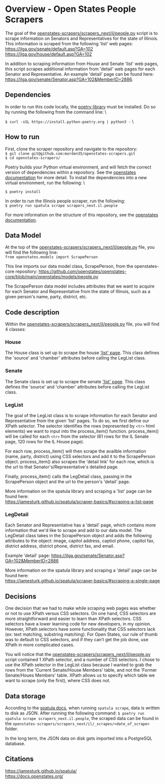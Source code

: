 # Overview - Open States People Scrapers

The goal of the [openstates-scrapers/scrapers_next/il/people.py](https://github.com/morden35/openstates-scrapers/blob/il_people_example/scrapers_next/il/people.py) script is to scrape information on Senators and Representatives for the state of Illinois. This information is scraped from the following 'list' web pages:\
https://ilga.gov/senate/default.asp?GA=102 \
https://ilga.gov/house/default.asp?GA=102

In addition to scraping information from House and Senate 'list' web pages, this script scrapes additional information from 'detail' web pages for each Senator and Representative. An example 'detail' page can be found here:\
https://ilga.gov/senate/Senator.asp?GA=102&MemberID=2886.

## Dependencies

In order to run this code locally, the [poetry library](https://pypi.org/project/poetry/) must be installed. Do so by running the following from the command line: \

`$ curl -sSL https://install.python-poetry.org | python3 -` \

## How to run

First, clone the scraper repository and navigate to the repository: \
`$ git clone git@github.com:morden35/openstates-scrapers.git` \
`$ cd openstates-scrapers/`

Poetry builds your Python virtual environment, and will fetch the correct version of dependencies within a repository. See the [openstates documentation](https://docs.openstates.org/contributing/#poetry) for more detail. To install the dependencies into a new virtual environment, run the following: \

`$ poetry install`

In order to run the Illinois people scraper, run the following: \
`$ poetry run spatula scrape scrapers_next.il.people`

For more information on the structure of this repository, see the [openstates documentation](https://docs.openstates.org/contributing/scrapers/).

## Data Model

At the top of the [openstates-scrapers/scrapers_next/il/people.py](https://github.com/morden35/openstates-scrapers/blob/il_people_example/scrapers_next/il/people.py) file, you will find the following line: \
`from openstates.models import ScrapePerson`

This line imports our data model class, ScrapePerson, from the openstates-core repository:
https://github.com/openstates/openstates-core/blob/main/openstates/models/people.py

The ScrapePerson data model includes attributes that we want to acquire for each Senator and Representative from the state of Illinois, such as a given person's name, party, district, etc.

## Code description

Within the [openstates-scrapers/scrapers_next/il/people.py](https://github.com/morden35/openstates-scrapers/blob/il_people_example/scrapers_next/il/people.py) file, you will find 4 classes:

### House

The House class is set up to scrape the house ['list' page](https://ilga.gov/house/default.asp?GA=102). This class defines the 'source' and 'chamber' attributes before calling the LegList class.

### Senate

The Senate class is set up to scrape the senate ['list' page](https://ilga.gov/senate/default.asp?GA=102). This class defines the 'source' and 'chamber' attributes before calling the LegList class.

### LegList

The goal of the LegList class is to scrape information for each Senator and Representative from the given 'list' pages. To do so, we first define our XPath selector. The selector identifies the rows (represented by `<tr>` html elements) we want to input into the process_item() function. process_item() will be called for each `<tr>` from the selector (61 rows for the IL Senate page, 120 rows for the IL House page).

For each row, process_item() will then scrape the availble information (name, party, district) using CSS selectors and add it to the ScrapePerson object. process_item() also scrapes the 'detail link' for each row, which is the url to that Senator's/Representative's detailed page.

Finally, process_item() calls the LegDetail class, passing in the ScrapePerson object and the url to the person's 'detail' page.

More information on the spatula library and scraping a 'list' page can be found here: \
https://jamesturk.github.io/spatula/scraper-basics/#scraping-a-list-page

### LegDetail

Each Senator and Representative has a 'detail' page, which contains more information that we'd like to scrape and add to our data model. The LegDetail class takes in the ScrapePerson object and adds the following attributes to the object: image, capitol address, captiol phone, capitol fax, district address, district phone, district fax, and email.

Example 'detail' page: https://ilga.gov/senate/Senator.asp?GA=102&MemberID=2886

More information on the spatula library and scraping a 'detail' page can be found here: \
https://jamesturk.github.io/spatula/scraper-basics/#scraping-a-single-page

## Decisions

One decision that we had to make while scraping web pages was whether or not to use XPath versus CSS selectors. On one hand, CSS selectors are more straightforward and easier to learn than XPath selectors. CSS selectors have a lower learning code for new developers, in my opinion. However, XPath selectors have some functionality that CSS selectors lack (ex: text matching, substring matching). For Open States, our rule of thumb was to default to CSS selectors, and if they can’t get the job done, use XPath in more complicated cases.

You will notice that the [openstates-scrapers/scrapers_next/il/people.py](https://github.com/morden35/openstates-scrapers/blob/il_people_example/scrapers_next/il/people.py) script contained 1 XPath selector, and a number of CSS selectors. I chose to use the XPath selector in the LegList class because I wanted to grab the rows from the 'Current Senate/House Members' table, and not the 'Former Senate/Houes Members' table. XPath allows us to specify which table we want to scrape (only the first), where CSS does not.

## Data storage

According to the [spatula docs](https://jamesturk.github.io/spatula/data-models/#data-models-as-output), when running `spatula scrape`, data is written to disk as JSON. After running the following command: `$ poetry run spatula scrape scrapers_next.il.people`, the scraped data can be found in the `openstates-scrapers/scrapers_next/il/_scrapes/<date_of_scrape>` folder.

In the long term, the JSON data on disk gets imported into a PostgreSQL database.

## Citations

https://jamesturk.github.io/spatula/ \
https://docs.openstates.org/
